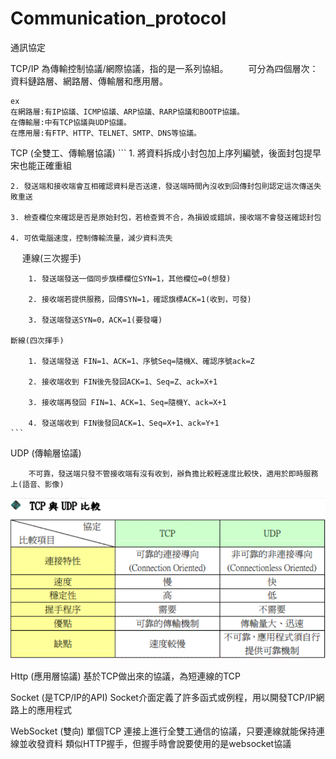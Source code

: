 # Communication_protocol
通訊協定

TCP/IP 為傳輸控制協議/網際協議，指的是一系列協組。
　　可分為四個層次：資料鏈路層、網路層、傳輸層和應用層。

	ex
	在網路層:有IP協議、ICMP協議、ARP協議、RARP協議和BOOTP協議。
	在傳輸層:中有TCP協議與UDP協議。
	在應用層:有FTP、HTTP、TELNET、SMTP、DNS等協議。


TCP (全雙工、傳輸層協議)
	```
	1. 將資料拆成小封包加上序列編號，後面封包提早宋也能正確重組
	
	2. 發送端和接收端會互相確認資料是否送達，發送端時間內沒收到回傳封包則認定這次傳送失敗重送
	
	3. 檢查欄位來確認是否是原始封包，若檢查質不合，為損毀或錯誤，接收端不會發送確認封包
	
	4. 可依電腦速度，控制傳輸流量，減少資料流失
  	```
	```
	連線(三次握手)
	
		1. 發送端發送一個同步旗標欄位SYN=1，其他欄位=0(想發)
		
		2. 接收端若提供服務，回傳SYN=1，確認旗標ACK=1(收到，可發)
		
		3. 發送端發送SYN=0，ACK=1(要發囉)
		
	斷線(四次揮手)    
	
		1. 發送端發送 FIN=1、ACK=1、序號Seq=隨機X、確認序號ack=Z
		
		2. 接收端收到 FIN後先發回ACK=1、Seq=Z、ack=X+1
		
		3. 接收端再發回 FIN=1、ACK=1、Seq=隨機Y、ack=X+1
		
		4. 發送端收到 FIN後發回ACK=1、Seq=X+1、ack=Y+1
	```

UDP (傳輸層協議)
```
	不可靠，發送端只發不管接收端有沒有收到，辦負擔比較輕速度比較快，適用於即時服務上(語音、影像)
```

![image](https://github.com/a0985944005/Communication_protocol/blob/master/%E6%93%B7%E5%8F%96.GIF)

Http (應用層協議)
	基於TCP做出來的協議，為短連線的TCP
	
Socket (是TCP/IP的API)
	Socket介面定義了許多函式或例程，用以開發TCP/IP網路上的應用程式

WebSocket (雙向)
	單個TCP 連接上進行全雙工通信的協議，只要連線就能保持連線並收發資料
	類似HTTP握手，但握手時會說要使用的是websocket協議
